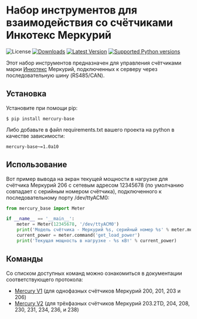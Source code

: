 # Набор инструментов для взаимодействия со счётчиками Инкотекс Меркурий

![License](https://img.shields.io/badge/License-BSD%203--Clause-green)
[![Downloads](https://img.shields.io/pypi/dm/mercury-base.svg?color=orange)](https://pypi.python.org/pypi/mercury-base)
[![Latest Version](https://img.shields.io/pypi/v/mercury-base.svg)](https://pypi.python.org/pypi/mercury-base)
[![Supported Python versions](https://img.shields.io/pypi/pyversions/mercury-base.svg)](https://pypi.python.org/pypi/mercury-base)

Этот набор инструментов предназначен для управления счётчиками марки [Инкотекс](https://www.incotexcom.ru/)
Меркурий, подключенных к серверу через последовательную шину (RS485/CAN).

## Установка

Установите при помощи pip:

```shell
$ pip install mercury-base
```

Либо добавьте в файл requirements.txt вашего проекта на python в качестве зависимости:

```
mercury-base~=1.0a10
```

## Использование

Вот пример вывода на экран текущей мощности в нагрузке для счётчика Меркурий 206
с сетевым адресом 12345678 (по умолчанию совпадает с серийным номером счётчика),
подключенного к последовательному порту /dev/ttyACM0:

```python
from mercury_base import Meter

if __name__ == '__main__':
    meter = Meter(12345678, '/dev/ttyACM0')
    print('Модель счётчика - Меркурий %s, серийный номер %s' % meter.model, meter.serial_number)
    current_power = meter.command('get_load_power')
    print('Текущая мощность в нагрузке - %s кВт' % current_power)
```

## Команды

Со списком доступных команд можно ознакомиться в документации соответствующего протокола:

- [Mercury V1](https://github.com/webtoucher/mercury-base/blob/master/mercury_base/mercury_v1/README.md) (для однофазных счётчиков Меркурий 200, 201, 203 и 206)
- [Mercury V2](https://github.com/webtoucher/mercury-base/blob/master/mercury_base/mercury_v2/README.md) (для трёхфазных счётчиков Меркурий 203.2TD, 204, 208, 230, 231, 234, 236, и 238)
